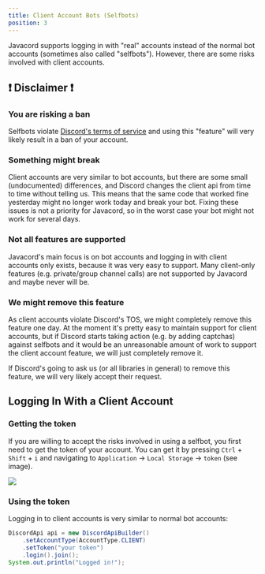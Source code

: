 ```yaml
---
title: Client Account Bots (Selfbots)
position: 3
---
```


Javacord supports logging in with "real" accounts instead of the normal bot accounts (sometimes also called "selfbots"). However, there are some risks involved with client accounts.

## ❗ Disclaimer ❗

### You are risking a ban

Selfbots violate [Discord's terms of service](https://discordapp.com/terms) and using this "feature" will very likely result in a ban of your account.

### Something might break

Client accounts are very similar to bot accounts, but there are some small (undocumented) differences, and Discord changes the client api from time to time without telling us. This means that the same code that worked fine yesterday might no longer work today and break your bot. Fixing these issues is not a priority for Javacord, so in the worst case your bot might not work for several days.

### Not all features are supported

Javacord's main focus is on bot accounts and logging in with client accounts only exists, because it was very easy to support. Many client-only features (e.g. private/group channel calls) are not supported by Javacord and maybe never will be.

### We might remove this feature

As client accounts violate Discord's TOS, we might completely remove this feature one day. At the moment it's pretty easy to maintain support for client accounts, but if Discord starts taking action (e.g. by adding captchas) against selfbots and it would be an unreasonable amount of work to support the client account feature, we will just completely remove it.

If Discord's going to ask us (or all libraries in general) to remove this feature, we will very likely accept their request.

## Logging In With a Client Account

### Getting the token

If you are willing to accept the risks involved in using a selfbot, you first need to get the token of your account.
You can get it by pressing `Ctrl` + `Shift` + `i` and navigating to `Application` -> `Local Storage` -> `token` (see image).

![](https://i.imgur.com/684oP4G.png)

### Using the token

Logging in to client accounts is very similar to normal bot accounts:
```java
DiscordApi api = new DiscordApiBuilder()
    .setAccountType(AccountType.CLIENT)
    .setToken("your token")
    .login().join();
System.out.println("Logged in!");
```
